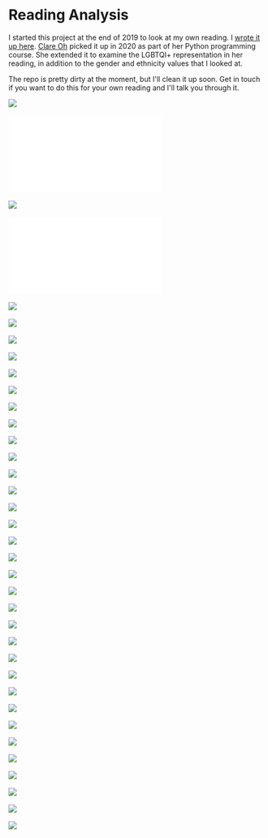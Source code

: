 # Reading Analysis

I started this project at the end of 2019 to look at my own reading. I [wrote it up here](https://notionparallax.co.uk/2019/goodreads2019). [Clare Oh](https://github.com/Claire-Oh) picked it up in 2020 as part of her Python programming course. She extended it to examine the LGBTQI+ representation in her reading, in addition to the gender and ethnicity values that I looked at.

The repo is pretty dirty at the moment, but I'll clean it up soon. Get in touch if you want to do this for your own reading and I'll talk you through it.

![](./out/Tina_bookWaterfall)

![](./out/Tina_bookWaterfall.pdf)

![](./out/Tina_bookWaterfall2012)

![](./out/Tina_bookWaterfall2012.pdf)

![](./out/Tina_publicationYearBar)

![](./out/Tina_publicationYearBar)

![](./out/Tina_publicationYearHist)

![](./out/Tina_numPages)

![](./out/Tina_format)

![](./out/Tina_publisher)

![](./out/Tina_rating)

![](./out/Tina_ficnonfic)

![](./out/Tina_seriesstandalone)

![](./out/Tina_seriesstandalone)

![](./out/Tina_Gender_count_of_unique_first_authors)

![](./out/Tina_first_author_ethnicity)

![](./out/Tina_first_author_life)

![](./out/Tina_first_author_nationality)

![](./out/Tina_first_author_sexuality)

![](./out/Tina_compundDiversity)

![](./out/Tina_compundSexuality)

![](./out/Tina_compundSexuality)

![](./out/Tina_gender_of_books_read)

![](./out/Tina_Ethnicity_of_books_read)

![](./out/Tina_clumsyDiversity)

![](./out/Tina_anualFic_Nonfic)

![](./out/Tina_anualFic_Nonfic)

![](./out/Tina_anualFic_Nonfic)

![](./out/Tina_compound_diversity_Fic_Nonfic)

![](./out/Tina_compound_diversity_Fic_Nonfic)

![](./out/Tina_publication_yearBarByPages)

![](./out/Tina_formatBarByPages)

![](./out/Tina_compound_diversity_Fic_Nonfic_byPages)

![](./out/Tina_reading_yearBarByPages)

![](./out/Tina_compound_diversityAvePages)

![](./out/Tina_sexygenderyAvePages)
